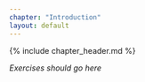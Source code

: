 ```yaml
---
chapter: "Introduction"
layout: default
---
```


{% include chapter_header.md %}

_Exercises should go here_